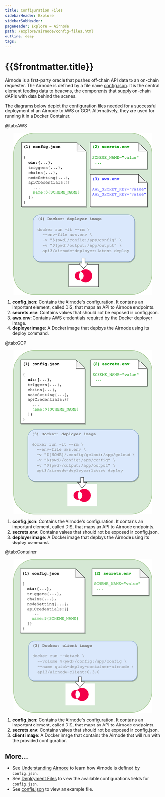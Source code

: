 ```yaml
---
title: Configuration Files
sidebarHeader: Explore
sidebarSubHeader:
pageHeader: Explore → Airnode
path: /explore/airnode/config-files.html
outline: deep
tags:
---
```


<PageHeader/>

<SearchHighlight/>

# {{$frontmatter.title}}

Airnode is a first-party oracle that pushes off-chain API data to an on-chain
requester. The Airnode is defined by a file name
[config.json](/reference/airnode/latest/deployment-files/config-json.md). It is
the central element feeding data to beacons, the components that supply on-chain
dAPIs with data behind the scenes.

The diagrams below depict the configuration files needed for a successful
deployment of an Airnode to AWS or GCP. Alternatively, they are used for running
it in a Docker Container.

<Tabs>

@tab:AWS

<img style="margin-top:15px;display: block;
  margin-left: auto;
  margin-right: auto;" src="../assets/images/api-provider-overview-aws.png" width="450">

1. **config.json**: Contains the Airnode's configuration. It contains an
   important element, called OIS, that maps an API to Airnode endpoints.
2. **secrets.env**: Contains values that should not be exposed in config.json.
3. **aws.env**: Contains AWS credentials required by the Docker deployer image.
4. **deployer image**: A Docker image that deploys the Airnode using its deploy
   command.

@tab:GCP

<img style="margin-top:15px;display: block;
  margin-left: auto;
  margin-right: auto;" src="../assets/images/api-provider-overview-gcp.png" width="450">

1. **config.json**: Contains the Airnode's configuration. It contains an
   important element, called OIS, that maps an API to Airnode endpoints.
2. **secrets.env**: Contains values that should not be exposed in config.json.
3. **deployer image**: A Docker image that deploys the Airnode using its deploy
   command.

@tab:Container

<img style="margin-top:15px;display: block;
  margin-left: auto;
  margin-right: auto;" src="../assets/images/api-provider-overview-container.png" width="450">

1. **config.json**: Contains the Airnode's configuration. It contains an
   important element, called OIS, that maps an API to Airnode endpoints.
2. **secrets.env**: Contains values that should not be exposed in config.json.
3. **client image**: A Docker image that contains the Airnode that will run with
   the provided configuration.

</Tabs>

## More...

- See [Understanding Airnode](/reference/airnode/latest/understand/) to learn
  how Airnode is defined by `config.json`.
- See
  [Deployment Files](/reference/airnode/latest/deployment-files/config-json.md)
  to view the available configurations fields for `config.json`.
- See
  [config.json](/reference/airnode/latest/deployment-files/examples/config-json.md)
  to view an example file.
